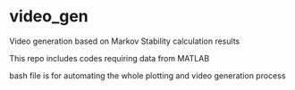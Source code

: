 # video_gen
Video generation based on Markov Stability calculation results

This repo includes codes requiring data from MATLAB

bash file is for automating the whole plotting and video generation process
